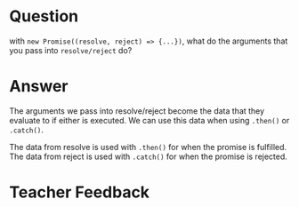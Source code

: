 # Question

with `new Promise((resolve, reject) => {...})`, what do the arguments that you pass into `resolve/reject` do?

# Answer

The arguments we pass into resolve/reject become the data that they evaluate to if either is executed. We can use this data when using `.then()` or `.catch()`.

The data from resolve is used with `.then()` for when the promise is fulfilled.<br>
The data from reject is used with `.catch()` for when the promise is rejected.

# Teacher Feedback
